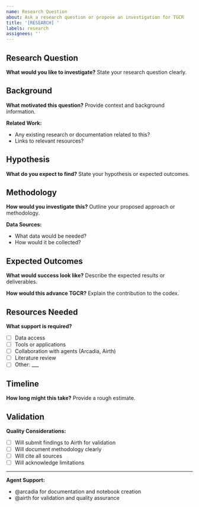 ```yaml
---
name: Research Question
about: Ask a research question or propose an investigation for TGCR
title: '[RESEARCH] '
labels: research
assignees: ''
---
```


## Research Question

**What would you like to investigate?**
State your research question clearly.

## Background

**What motivated this question?**
Provide context and background information.

**Related Work:**
- Any existing research or documentation related to this?
- Links to relevant resources?

## Hypothesis

**What do you expect to find?**
State your hypothesis or expected outcomes.

## Methodology

**How would you investigate this?**
Outline your proposed approach or methodology.

**Data Sources:**
- What data would be needed?
- How would it be collected?

## Expected Outcomes

**What would success look like?**
Describe the expected results or deliverables.

**How would this advance TGCR?**
Explain the contribution to the codex.

## Resources Needed

**What support is required?**
- [ ] Data access
- [ ] Tools or applications
- [ ] Collaboration with agents (Arcadia, Airth)
- [ ] Literature review
- [ ] Other: ___

## Timeline

**How long might this take?**
Provide a rough estimate.

## Validation

**Quality Considerations:**
- [ ] Will submit findings to Airth for validation
- [ ] Will document methodology clearly
- [ ] Will cite all sources
- [ ] Will acknowledge limitations

---

**Agent Support:**
- @arcadia for documentation and notebook creation
- @airth for validation and quality assurance
